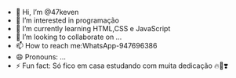 - 👋 Hi, I’m @47keven
- 👀 I’m interested in programação 
- 🌱 I’m currently learning HTML,CSS e JavaScript 
- 💞️ I’m looking to collaborate on ...
- 📫 How to reach me:WhatsApp-947696386
- 😄 Pronouns: ...
- ⚡ Fun fact: Só fico em casa estudando com muita dedicação 🔥🙌❣️

<!---
47keven/47keven is a ✨ special ✨ repository because its `README.md` (this file) appears on your GitHub profile.
You can click the Preview link to take a look at your changes.
--->
